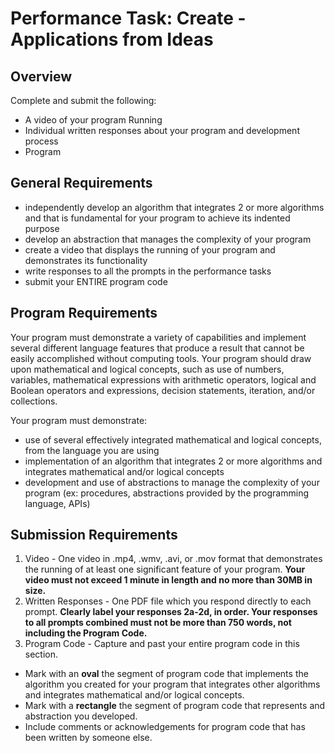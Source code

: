 # Performance Task: Create - Applications from Ideas

## Overview

Complete and submit the following:
- A video of your program Running
- Individual written responses about your program and development process
- Program

## General Requirements
- independently develop an algorithm that integrates 2 or more algorithms and that is fundamental for your program to achieve its indented purpose
- develop an abstraction that manages the complexity of your program
- create a video that displays the running of your program and demonstrates its functionality
- write responses to all the prompts in the performance tasks
- submit your ENTIRE program code

## Program Requirements

Your program must demonstrate a variety of capabilities and implement several different language features that produce a result that cannot be easily accomplished without computing tools. Your program should draw upon mathematical and logical concepts, such as use of numbers, variables, mathematical expressions with arithmetic operators, logical and Boolean operators and expressions, decision statements, iteration, and/or collections.

Your program must demonstrate:
- use of several effectively integrated mathematical and logical concepts, from the language you are using
- implementation of an algorithm that integrates 2 or more algorithms and integrates mathematical and/or logical concepts
- development and use of abstractions to manage the complexity of your program (ex: procedures, abstractions provided by the programming language, APIs)

## Submission Requirements

1. Video - One video in .mp4, .wmv, .avi, or .mov format that demonstrates the running of at least one significant feature of your program. **Your video must not exceed 1 minute in length and no more than 30MB in size.**
2. Written Responses - One PDF file which you respond directly to each prompt. **Clearly label your responses 2a-2d, in order. Your responses to all prompts combined must not be more than 750 words, not including the Program Code.**
3. Program Code - Capture and past your entire program code in this section.
  - Mark with an **oval** the segment of program code that implements the algorithm you created for your program that integrates other algorithms and integrates mathematical and/or logical concepts.
  - Mark with a **rectangle** the segment of program code that represents and abstraction you developed.
  - Include comments or acknowledgements for program code that has been written by someone else.
